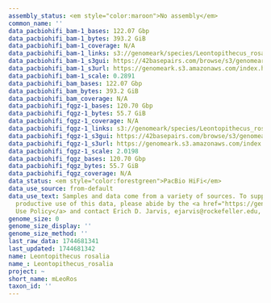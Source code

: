 ```yaml
---
assembly_status: <em style="color:maroon">No assembly</em>
common_name: ''
data_pacbiohifi_bam-1_bases: 122.07 Gbp
data_pacbiohifi_bam-1_bytes: 393.2 GiB
data_pacbiohifi_bam-1_coverage: N/A
data_pacbiohifi_bam-1_links: s3://genomeark/species/Leontopithecus_rosalia/mLeoRos1/genomic_data/pacbio_hifi/<br>
data_pacbiohifi_bam-1_s3gui: https://42basepairs.com/browse/s3/genomeark/species/Leontopithecus_rosalia/mLeoRos1/genomic_data/pacbio_hifi/
data_pacbiohifi_bam-1_s3url: https://genomeark.s3.amazonaws.com/index.html?prefix=species/Leontopithecus_rosalia/mLeoRos1/genomic_data/pacbio_hifi/
data_pacbiohifi_bam-1_scale: 0.2891
data_pacbiohifi_bam_bases: 122.07 Gbp
data_pacbiohifi_bam_bytes: 393.2 GiB
data_pacbiohifi_bam_coverage: N/A
data_pacbiohifi_fqgz-1_bases: 120.70 Gbp
data_pacbiohifi_fqgz-1_bytes: 55.7 GiB
data_pacbiohifi_fqgz-1_coverage: N/A
data_pacbiohifi_fqgz-1_links: s3://genomeark/species/Leontopithecus_rosalia/mLeoRos1/genomic_data/pacbio_hifi/<br>
data_pacbiohifi_fqgz-1_s3gui: https://42basepairs.com/browse/s3/genomeark/species/Leontopithecus_rosalia/mLeoRos1/genomic_data/pacbio_hifi/
data_pacbiohifi_fqgz-1_s3url: https://genomeark.s3.amazonaws.com/index.html?prefix=species/Leontopithecus_rosalia/mLeoRos1/genomic_data/pacbio_hifi/
data_pacbiohifi_fqgz-1_scale: 2.0198
data_pacbiohifi_fqgz_bases: 120.70 Gbp
data_pacbiohifi_fqgz_bytes: 55.7 GiB
data_pacbiohifi_fqgz_coverage: N/A
data_status: <em style="color:forestgreen">PacBio HiFi</em>
data_use_source: from-default
data_use_text: Samples and data come from a variety of sources. To support fair and
  productive use of this data, please abide by the <a href="https://genome10k.soe.ucsc.edu/data-use-policies/">Data
  Use Policy</a> and contact Erich D. Jarvis, ejarvis@rockefeller.edu, with any questions.
genome_size: 0
genome_size_display: ''
genome_size_method: ''
last_raw_data: 1744681341
last_updated: 1744681342
name: Leontopithecus rosalia
name_: Leontopithecus_rosalia
project: ~
short_name: mLeoRos
taxon_id: ''
---
```

